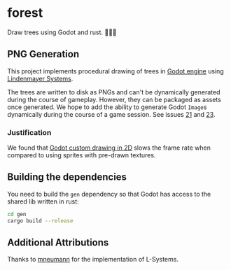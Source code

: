 # forest

Draw trees using Godot and rust. 🌳🤖🦀

## PNG Generation

This project implements procedural drawing of trees in [Godot engine](https://godotengine.org/) using [Lindenmayer Systems](http://algorithmicbotany.org/papers/#abop).

The trees are written to disk as PNGs and can't be dynamically generated during the course of gameplay. However, they can be packaged as assets once generated. We hope to add the ability to generate Godot `Image`s dynamically during the course of a game session. See issues [21](https://github.com/Terkwood/forest/issues/21) and [23](https://github.com/Terkwood/forest/issues/23). 

### Justification

We found that [Godot custom drawing in 2D](https://docs.godotengine.org/en/3.2/tutorials/2d/custom_drawing_in_2d.html) slows the frame rate when compared to using sprites with pre-drawn textures.

## Building the dependencies

You need to build the `gen` dependency so that Godot has access to the shared lib written in rust:

```sh
cd gen
cargo build --release
```

## Additional Attributions

Thanks to [mneumann](https://github.com/mneumann/lindenmayer-system) for the implementation of L-Systems.
